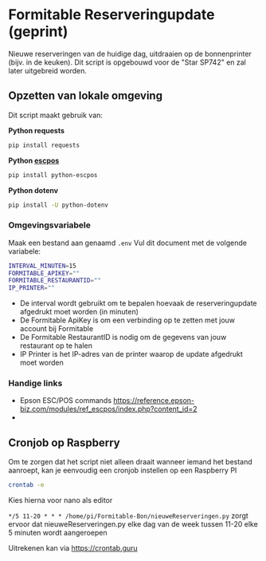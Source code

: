 # Formitable Reserveringupdate (geprint)
Nieuwe reserveringen van de huidige dag, uitdraaien op de bonnenprinter (bijv. in de keuken).
Dit script is opgebouwd voor de "Star SP742" en zal later uitgebreid worden.

## Opzetten van lokale omgeving
Dit script maakt gebruik van:
 
**Python requests**
```bash
pip install requests
```

**Python [escpos](https://github.com/python-escpos/python-escpos)**
```bash
pip install python-escpos
```

**Python dotenv**
```bash
pip install -U python-dotenv
```

### Omgevingsvariabele
Maak een bestand aan genaamd `.env` 
Vul dit document met de volgende variabele:

```bash
INTERVAL_MINUTEN=15
FORMITABLE_APIKEY=""
FORMITABLE_RESTAURANTID=""
IP_PRINTER=""
```

- De interval wordt gebruikt om te bepalen hoevaak de reserveringupdate afgedrukt moet worden (in minuten)
- De Formitable ApiKey is om een verbinding op te zetten met jouw account bij Formitable
- De Formitable RestaurantID is nodig om de gegevens van jouw restaurant op te halen
- IP Printer is het IP-adres van de printer waarop de update afgedrukt moet worden

### Handige links
- Epson ESC/POS commands https://reference.epson-biz.com/modules/ref_escpos/index.php?content_id=2
- 

## Cronjob op Raspberry
Om te zorgen dat het script niet alleen draait wanneer iemand het bestand aanroept, kan je eenvoudig een cronjob instellen op een Raspberry PI
```bash
crontab -e
```
Kies hierna voor nano als editor

`*/5 11-20 * * * /home/pi/Formitable-Bon/nieuweReserveringen.py` zorgt ervoor dat nieuweReserveringen.py elke dag van de week tussen 11-20 elke 5 minuten wordt aangeroepen

Uitrekenen kan via https://crontab.guru
